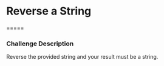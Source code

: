 # Reverse a String
=====
### Challenge Description
Reverse the provided string and your result must be a string.